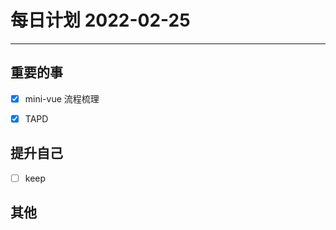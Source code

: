 #  每日计划 2022-02-25
---
## 重要的事
- [x]  mini-vue 流程梳理
- [x]  TAPD




## 提升自己
- [ ]  keep
  



## 其他








